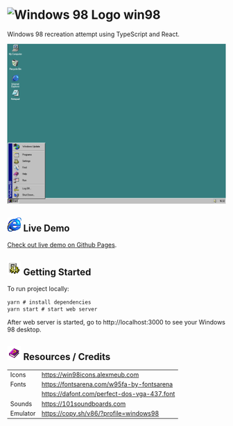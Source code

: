# ![Windows 98 Logo](public/favicon.ico) win98
Windows 98 recreation attempt using TypeScript and React.

![Demo Screenshot](demo-screen.png)

## ![Internet Explorer Icon](src/static/icons/ie-icon.png) Live Demo
[Check out live demo on Github Pages](https://zabdalimov.github.io/win98).

## ![Settings Icon](src/static/icons/settings-icon.png) Getting Started
To run project locally:
```shell
yarn # install dependencies
yarn start # start web server
```

After web server is started, go to http://localhost:3000 to see your Windows 98 desktop.

## ![Help Book Icon](src/static/icons/help-book-icon.png) Resources / Credits
|               |                                                   |
| ------------- | ------------------------------------------------- |
| Icons         | https://win98icons.alexmeub.com                   |
| Fonts         | https://fontsarena.com/w95fa-by-fontsarena        |
|               | https://dafont.com/perfect-dos-vga-437.font       |
| Sounds        | https://101soundboards.com                        |
| Emulator      | https://copy.sh/v86/?profile=windows98            |